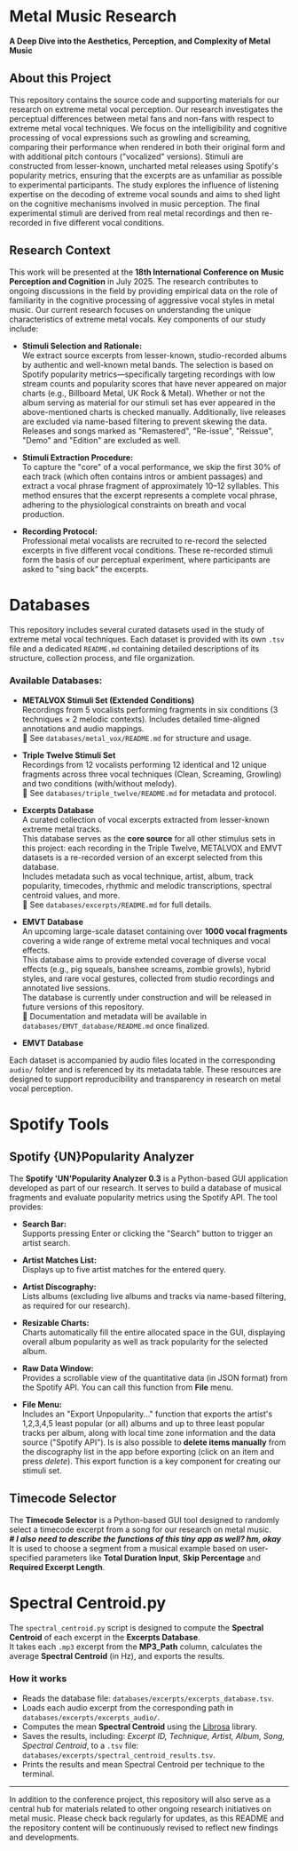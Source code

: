 # Metal Music Research  
**A Deep Dive into the Aesthetics, Perception, and Complexity of Metal Music**

## About this Project  
This repository contains the source code and supporting materials for our research on extreme metal vocal perception. Our research investigates the perceptual differences between metal fans and non-fans with respect to extreme metal vocal techniques. We focus on the intelligibility and cognitive processing of vocal expressions such as growling and screaming, comparing their performance when rendered in both their original form and with additional pitch contours ("vocalized" versions). Stimuli are constructed from lesser-known, uncharted metal releases using Spotify's popularity metrics, ensuring that the excerpts are as unfamiliar as possible to experimental participants. The study explores the influence of listening expertise on the decoding of extreme vocal sounds and aims to shed light on the cognitive mechanisms involved in music perception.
The final experimental stimuli are derived from real metal recordings and then re-recorded in five different vocal conditions.

## Research Context  
This work will be presented at the **18th International Conference on Music Perception and Cognition** in July 2025. The research contributes to ongoing discussions in the field by providing empirical data on the role of familiarity in the cognitive processing of aggressive vocal styles in metal music. Our current research focuses on understanding the unique characteristics of extreme metal vocals. Key components of our study include:

- **Stimuli Selection and Rationale:**  
  We extract source excerpts from lesser-known, studio-recorded albums by authentic and well-known metal bands. The selection is based on Spotify popularity metrics—specifically targeting recordings with low stream counts and popularity scores that have never appeared on major charts (e.g., Billboard Metal, UK Rock & Metal). Whether or not the album serving as material for our stimuli set has ever appeared in the above-mentioned charts is checked manually. Additionally, live releases are excluded via name-based filtering to prevent skewing the data. Releases and songs marked as "Remastered", "Re-issue", "Reissue", "Demo" and "Edition" are excluded as well. 

- **Stimuli Extraction Procedure:**  
  To capture the "core" of a vocal performance, we skip the first 30% of each track (which often contains intros or ambient passages) and extract a vocal phrase fragment of approximately 10–12 syllables. This method ensures that the excerpt represents a complete vocal phrase, adhering to the physiological constraints on breath and vocal production.
- **Recording Protocol:**  
  Professional metal vocalists are recruited to re-record the selected excerpts in five different vocal conditions. These re-recorded stimuli form the basis of our perceptual experiment, where participants are asked to "sing back" the excerpts.

# Databases

This repository includes several curated datasets used in the study of extreme metal vocal techniques. Each dataset is provided with its own `.tsv` file and a dedicated `README.md` containing detailed descriptions of its structure, collection process, and file organization.

### Available Databases:

- **METALVOX Stimuli Set (Extended Conditions)**  
  Recordings from 5 vocalists performing fragments in six conditions (3 techniques × 2 melodic contexts). Includes detailed time-aligned annotations and audio mappings.  
  📄 See `databases/metal_vox/README.md` for structure and usage.

- **Triple Twelve Stimuli Set**  
  Recordings from 12 vocalists performing 12 identical and 12 unique fragments across three vocal techniques (Clean, Screaming, Growling) and two conditions (with/without melody).  
  📄 See `databases/triple_twelve/README.md` for metadata and protocol.

- **Excerpts Database**  
  A curated collection of vocal excerpts extracted from lesser-known extreme metal tracks.  
  This database serves as the **core source** for all other stimulus sets in this project: each recording in the Triple Twelve, METALVOX and EMVT datasets is a re-recorded version of an excerpt selected from this database.  
  Includes metadata such as vocal technique, artist, album, track popularity, timecodes, rhythmic and melodic transcriptions, spectral centroid values, and more.  
  📄 See `databases/excerpts/README.md` for full details.

- **EMVT Database**  
  An upcoming large-scale dataset containing over **1000 vocal fragments** covering a wide range of extreme metal vocal techniques and vocal effects.  
  This database aims to provide extended coverage of diverse vocal effects (e.g., pig squeals, banshee screams, zombie growls), hybrid styles, and rare vocal gestures, collected from studio recordings and annotated live sessions.  
  The database is currently under construction and will be released in future versions of this repository.  
  📄 Documentation and metadata will be available in `databases/EMVT_database/README.md` once finalized.

- **EMVT Database**

Each dataset is accompanied by audio files located in the corresponding `audio/` folder and is referenced by its metadata table. These resources are designed to support reproducibility and transparency in research on metal vocal perception.

# Spotify Tools
## Spotify {UN}Popularity Analyzer  
The **Spotify 'UN'Popularity Analyzer 0.3** is a Python-based GUI application developed as part of our research. It serves to build a database of musical fragments and evaluate popularity metrics using the Spotify API. The tool provides:

- **Search Bar:**  
  Supports pressing Enter or clicking the "Search" button to trigger an artist search.

- **Artist Matches List:**  
  Displays up to five artist matches for the entered query.

- **Artist Discography:**  
  Lists albums (excluding live albums and tracks via name-based filtering, as required for our research).

- **Resizable Charts:**  
  Charts automatically fill the entire allocated space in the GUI, displaying overall album popularity as well as track popularity for the selected album.

- **Raw Data Window:**  
  Provides a scrollable view of the quantitative data (in JSON format) from the Spotify API. You can call this function from **File** menu.

- **File Menu:**  
  Includes an "Export Unpopularity..." function that exports the artist's 1,2,3,4,5 least popular (or all) albums and up to three least popular tracks per album, along with local time zone information and the data source ("Spotify API"). Is is also possible to **delete items manually** from the discography list in the app before exporting (click on an item and press *delete*). This export function is a key component for creating our stimuli set. 

## Timecode Selector
The **Timecode Selector** is a Python-based GUI tool designed to randomly select a timecode excerpt from a song for our research on metal music.  
***# I also need to describe the functions of this tiny app as well? hm, okay***  
It is used to choose a segment from a musical example based on user-specified parameters like **Total Duration Input**, **Skip Percentage** and **Required Excerpt Length**.

# Spectral Centroid.py
The `spectral_centroid.py` script is designed to compute the **Spectral Centroid** of each excerpt in the **Excerpts Database**.  
It takes each `.mp3` excerpt from the **MP3_Path** column, calculates the average **Spectral Centroid** (in Hz), and exports the results.

### How it works
- Reads the database file: `databases/excerpts/excerpts_database.tsv`.
- Loads each audio excerpt from the corresponding path in `databases/excerpts/excerpts_audio/`.
- Computes the mean **Spectral Centroid** using the [Librosa](https://librosa.org/) library.
- Saves the results, including: *Excerpt ID, Technique, Artist, Album, Song, Spectral Centroid*, to a `.tsv` file: `databases/excerpts/spectral_centroid_results.tsv`.
- Prints the results and mean Spectral Centroid per technique to the terminal.
___
In addition to the conference project, this repository will also serve as a central hub for materials related to other ongoing research initiatives on metal music. Please check back regularly for updates, as this README and the repository content will be continuously revised to reflect new findings and developments.
